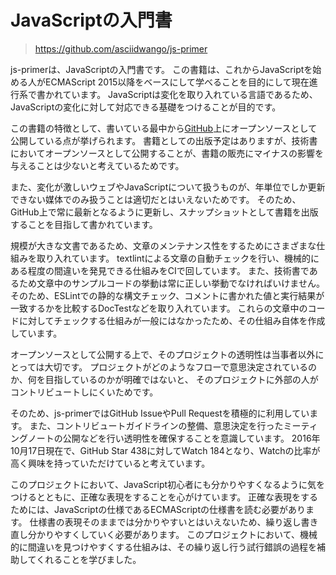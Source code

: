 # JavaScriptの入門書
> https://github.com/asciidwango/js-primer

js-primerは、JavaScriptの入門書です。
この書籍は、これからJavaScriptを始める人がECMAScript 2015以降をベースにして学べることを目的にして現在進行系で書かれています。
JavaScriptは変化を取り入れている言語であるため、JavaScriptの変化に対して対応できる基礎をつけることが目的です。

この書籍の特徴として、書いている最中から[GitHub](https://github.com/asciidwango/js-primer)上にオープンソースとして公開している点が挙げられます。
書籍としての出版予定はありますが、技術書においてオープンソースとして公開することが、書籍の販売にマイナスの影響を与えることは少ないと考えているためです。

また、変化が激しいウェブやJavaScriptについて扱うものが、年単位でしか更新できない媒体でのみ扱うことは適切だとはいえないためです。
そのため、GitHub上で常に最新となるように更新し、スナップショットとして書籍を出版することを目指して書かれています。

規模が大きな文書であるため、文章のメンテナンス性をするためにさまざまな仕組みを取り入れています。
textlintによる文章の自動チェックを行い、機械的にある程度の間違いを発見できる仕組みをCIで回しています。
また、技術書であるため文章中のサンプルコードの挙動は常に正しい挙動でなければいけません。
そのため、ESLintでの静的な構文チェック、コメントに書かれた値と実行結果が一致するかを比較するDocTestなどを取り入れています。
これらの文章中のコードに対してチェックする仕組みが一般にはなかったため、その仕組み自体を作成しています。

オープンソースとして公開する上で、そのプロジェクトの透明性は当事者以外にとっては大切です。
プロジェクトがどのようなフローで意思決定されているのか、何を目指しているのかが明確ではないと、
そのプロジェクトに外部の人がコントリビュートしにくいためです。

そのため、js-primerではGitHub IssueやPull Requestを積極的に利用しています。
また、コントリビュートガイドラインの整備、意思決定を行ったミーティングノートの公開などを行い透明性を確保することを意識しています。
2016年10月17日現在で、GitHub Star 438に対してWatch 184となり、Watchの比率が高く興味を持っていただけていると考えています。

このプロジェクトにおいて、JavaScript初心者にも分かりやすくなるように気をつけるとともに、正確な表現をすることを心がけています。
正確な表現をするためには、JavaScriptの仕様であるECMAScriptの仕様書を読む必要があります。
仕様書の表現そのままでは分かりやすいとはいえないため、繰り返し書き直し分かりやすくしていく必要があります。
このプロジェクトにおいて、機械的に間違いを見つけやすくする仕組みは、その繰り返し行う試行錯誤の過程を補助してくれることを学びました。